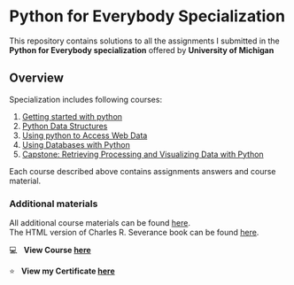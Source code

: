 # Python for Everybody Specialization

This repository contains solutions to all the assignments I submitted in the **Python for Everybody specialization** offered by **University of Michigan**

## Overview

Specialization includes following courses:

1. [Getting started with python](https://github.com/Sumanth-Talluri/Python-for-Everybody-Specialization/tree/master/1.%20Programming%20for%20Everybody%20(Getting%20Started%20with%20Python))
2. [Python Data Structures](https://github.com/Sumanth-Talluri/Python-for-Everybody-Specialization/tree/master/2.%20Python%20Data%20Structures)
3. [Using python to Access Web Data](https://github.com/Sumanth-Talluri/Python-for-Everybody-Specialization/tree/master/3.%20Using%20Python%20to%20Access%20Web%20Data)
4. [Using Databases with Python](https://github.com/Sumanth-Talluri/Python-for-Everybody-Specialization/tree/master/4.%20Using%20Databases%20with%20Python)
5. [Capstone: Retrieving Processing and Visualizing Data with Python](https://github.com/Sumanth-Talluri/Python-for-Everybody-Specialization/tree/master/5.%20Capstone:%20Retrieving%2C%20Processing%2C%20and%20Visualizing%20Data%20with%20Python)

Each course described above contains assignments answers and course material.

### Additional materials

All additional course materials can be found [here](https://www.py4e.com/).  
The HTML version of Charles R. Severance book can be found [here](https://www.py4e.com/html3/).

:computer: &nbsp; **View Course [here](https://www.coursera.org/specializations/python?)**

:star: &nbsp; **View my Certificate [here](https://coursera.org/share/34b608542122fb46db3629cad073741b)**
